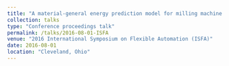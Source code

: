 ```yaml
---
title: "A material-general energy prediction model for milling machine tools"
collection: talks
type: "Conference proceedings talk"
permalink: /talks/2016-08-01-ISFA
venue: "2016 International Symposium on Flexible Automation (ISFA)"
date: 2016-08-01
location: "Cleveland, Ohio"
---
```



